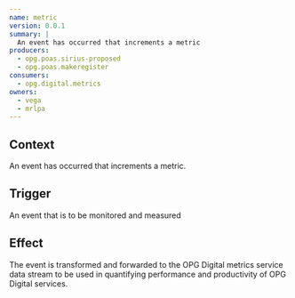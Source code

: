 ```yaml
---
name: metric
version: 0.0.1
summary: |
  An event has occurred that increments a metric
producers:
  - opg.poas.sirius-proposed
  - opg.poas.makeregister
consumers:
  - opg.digital.metrics
owners:
  - vega
  - mrlpa
---
```


## Context

An event has occurred that increments a metric.

## Trigger

An event that is to be monitored and measured

## Effect

The event is transformed and forwarded to the OPG Digital metrics service data stream to be used in quantifying performance and productivity of OPG Digital services.

<NodeGraph title="Consumer / Producer Diagram" />

<EventExamples />

<Schema />
